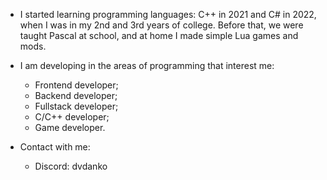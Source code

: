 - I started learning programming languages: C++ in 2021 and C# in 2022, when I was in my 2nd and 3rd years of college.
Before that, we were taught Pascal at school, and at home I made simple Lua games and mods.

- I am developing in the areas of programming that interest me:
  * Frontend developer;
  * Backend developer;
  * Fullstack developer;
  * C/C++ developer;
  * Game developer.

- Contact with me:
  * Discord: dvdanko

<!---
dvdanko/dvdanko is a ✨ special ✨ repository because its `README.md` (this file) appears on your GitHub profile.
You can click the Preview link to take a look at your changes.
--->
